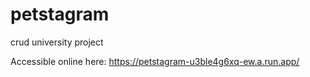 # petstagram
crud university project

Accessible online here: https://petstagram-u3ble4g6xq-ew.a.run.app/
